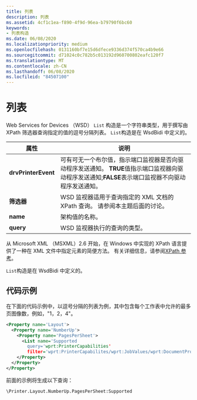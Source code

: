 ```yaml
---
title: 列表
description: 列表
ms.assetid: 4cf1c1ea-f890-4f9d-96ea-b79790f6bc60
keywords:
- 列表构造
ms.date: 06/08/2020
ms.localizationpriority: medium
ms.openlocfilehash: 0131160bf7e15d6dfece9336d374f570ca4b9e66
ms.sourcegitcommit: d71024c0c782b5c013192d960700802eafc120f7
ms.translationtype: MT
ms.contentlocale: zh-CN
ms.lasthandoff: 06/08/2020
ms.locfileid: "84507100"
---
```

# <a name="list"></a>列表

Web Services for Devices （WSD） `List` 构造是一个字符串类型，用于撰写由 XPath 筛选器查询指定的值的逗号分隔列表。 `List`构造是在 WsdBidi 中定义的。

| 属性 | 说明 |
| --- | --- |
| **drvPrinterEvent** | 可有可无一个布尔值，指示端口监视器是否向驱动程序发送通知。 **TRUE**值指示端口监视器向驱动程序发送通知;**FALSE**表示端口监视器不向驱动程序发送通知。 |
| **筛选器** | WSD 监视器适用于查询指定的 XML 文档的 XPath 查询。 请参阅本主题后面的讨论。 |
| **name** | 架构值的名称。 |
| **query** | WSD 监视器执行的查询的类型。 |

从 Microsoft XML （MSXML）2.6 开始，在 Windows 中实现的 XPath 语言提供了一种在 XML 文件中指定元素的简便方法。 有关详细信息，请参阅[XPath 参考](https://docs.microsoft.com/previous-versions/dotnet/netframework-4.0/ms256115(v=vs.100))。

`List`构造是在 WsdBidi 中定义的。

## <a name="code-example"></a>代码示例

在下面的代码示例中，以逗号分隔的列表为例，其中包含每个工作表中允许的最多页图像数，例如，"1，2，4"。

```xml
<Property name='Layout'>
  <Property name='NumberUp'>
    <Property name='PagesPerSheet'>
      <List name='Supported
        query='wprt:PrinterCapabilities'
        filter='wprt:PrinterCapabilites/wprt:JobValues/wprt:DocumentProcessing/wprt:NumberUp/wprt:NUpPagesPerSheet/wprt:AllowedValue'/>
    </Property>
  </Property>
</Property>
```

前面的示例将生成以下查询：

```console
\Printer.Layout.NumberUp.PagesPerSheet:Supported
```
